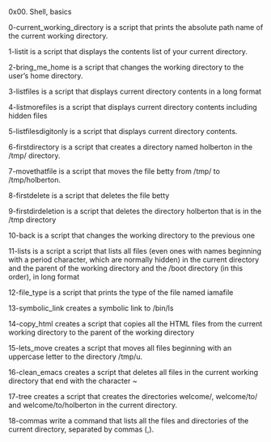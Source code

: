 0x00. Shell, basics

0-current_working_directory is a script that prints the absolute path name of the current working directory.

1-listit is a script that displays the contents list of your current directory.

2-bring_me_home is a script that changes the working directory to the user’s home directory.

3-listfiles is a script that displays current directory contents in a long format

4-listmorefiles is a script that displays current directory contents including hidden files 

5-listfilesdigitonly is a script that displays current directory contents.

6-firstdirectory is a script that creates a directory named holberton in the /tmp/ directory.

7-movethatfile is a script that moves the file betty from /tmp/ to /tmp/holberton.

8-firstdelete is a script that deletes the file betty

9-firstdirdeletion is a script that deletes the directory holberton that is in the /tmp directory

10-back is a script that changes the working directory to the previous one

11-lists is a script a script that lists all files (even ones with names beginning with a period character, which are normally hidden) in the current directory and the parent of the working directory and the /boot directory (in this order), in long format

12-file_type is a script that prints the type of the file named iamafile

13-symbolic_link creates a symbolic link to /bin/ls

14-copy_html creates a script that copies all the HTML files from the current working directory to the parent of the working directory

15-lets_move creates a script that moves all files beginning with an uppercase letter to the directory /tmp/u.

16-clean_emacs creates a script that deletes all files in the current working directory that end with the character ~

17-tree creates a script that creates the directories welcome/, welcome/to/ and welcome/to/holberton in the current directory.

18-commas write a command that lists all the files and directories of the current directory, separated by commas (,).
